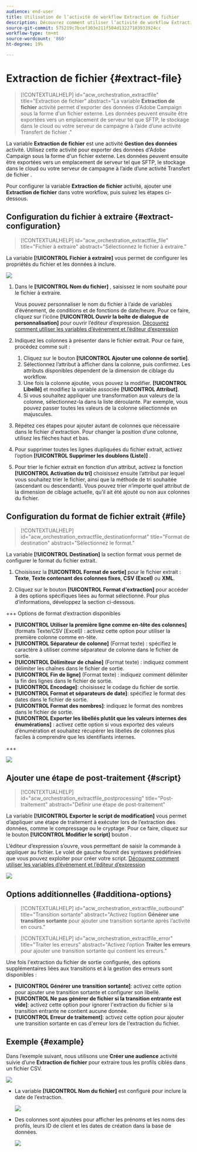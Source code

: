 ```yaml
---
audience: end-user
title: Utilisation de l’activité de workflow Extraction de fichier
description: Découvrez comment utiliser l’activité de workflow Extraction de fichier
source-git-commit: 575219c7bcef303e211f504d13227183933924cc
workflow-type: tm+mt
source-wordcount: '860'
ht-degree: 19%

---
```


# Extraction de fichier {#extract-file}

>[!CONTEXTUALHELP]
>id="acw_orchestration_extractfile"
>title="Extraction de fichier"
>abstract="La variable **Extraction de fichier** activité permet d&#39;exporter des données d&#39;Adobe Campaign sous la forme d&#39;un fichier externe. Les données peuvent ensuite être exportées vers un emplacement de serveur tel que SFTP, le stockage dans le cloud ou votre serveur de campagne à l’aide d’une activité Transfert de fichier ."

La variable **Extraction de fichier** est une activité **Gestion des données** activité. Utilisez cette activité pour exporter des données d&#39;Adobe Campaign sous la forme d&#39;un fichier externe. Les données peuvent ensuite être exportées vers un emplacement de serveur tel que SFTP, le stockage dans le cloud ou votre serveur de campagne à l’aide d’une activité Transfert de fichier .

Pour configurer la variable **Extraction de fichier** activité, ajouter une **Extraction de fichier** dans votre workflow, puis suivez les étapes ci-dessous.

## Configuration du fichier à extraire {#extract-configuration}

>[!CONTEXTUALHELP]
>id="acw_orchestration_extractfile_file"
>title="Fichier à extraire"
>abstract="Sélectionnez le fichier à extraire."

La variable **[!UICONTROL Fichier à extraire]** vous permet de configurer les propriétés du fichier et les données à inclure.

![](../assets/extract-file-file.png)

1. Dans le **[!UICONTROL Nom du fichier]** , saisissez le nom souhaité pour le fichier à extraire.

   Vous pouvez personnaliser le nom du fichier à l’aide de variables d’événement, de conditions et de fonctions de date/heure. Pour ce faire, cliquez sur l’icône **[!UICONTROL Ouvrir la boîte de dialogue de personnalisation]** pour ouvrir l’éditeur d’expression. [Découvrez comment utiliser les variables d’événement et l’éditeur d’expression](../event-variables.md)

1. Indiquez les colonnes à présenter dans le fichier extrait. Pour ce faire, procédez comme suit :

   1. Cliquez sur le bouton **[!UICONTROL Ajouter une colonne de sortie]**.
   1. Sélectionnez l’attribut à afficher dans la colonne, puis confirmez. Les attributs disponibles dépendent de la dimension de ciblage du workflow.
   1. Une fois la colonne ajoutée, vous pouvez la modifier. **[!UICONTROL Libellé]** et modifiez la variable associée **[!UICONTROL Attribut]**.
   1. Si vous souhaitez appliquer une transformation aux valeurs de la colonne, sélectionnez-la dans la liste déroulante. Par exemple, vous pouvez passer toutes les valeurs de la colonne sélectionnée en majuscules.

1. Répétez ces étapes pour ajouter autant de colonnes que nécessaire dans le fichier d&#39;extraction. Pour changer la position d’une colonne, utilisez les flèches haut et bas.

1. Pour supprimer toutes les lignes dupliquées du fichier extrait, activez l’option **[!UICONTROL Supprimer les doublons (Liste)]** .

1. Pour trier le fichier extrait en fonction d’un attribut, activez la fonction **[!UICONTROL Activation du tri]** choisissez ensuite l’attribut par lequel vous souhaitez trier le fichier, ainsi que la méthode de tri souhaitée (ascendant ou descendant). Vous pouvez trier n’importe quel attribut de la dimension de ciblage actuelle, qu’il ait été ajouté ou non aux colonnes du fichier.

## Configuration du format de fichier extrait {#file}

>[!CONTEXTUALHELP]
>id="acw_orchestration_extractfile_destinationformat"
>title="Format de destination"
>abstract="Sélectionnez le format."

La variable **[!UICONTROL Destination]** la section format vous permet de configurer le format du fichier extrait.

1. Choisissez la **[!UICONTROL Format de sortie]** pour le fichier extrait : **Texte**, **Texte contenant des colonnes fixes**, **CSV (Excel)** ou **XML**.

1. Cliquez sur le bouton **[!UICONTROL Format d&#39;extraction]** pour accéder à des options spécifiques liées au format sélectionné. Pour plus d’informations, développez la section ci-dessous.

+++ Options de format d’extraction disponibles

   * **[!UICONTROL Utiliser la première ligne comme en-tête des colonnes]** (formats Texte/CSV [Excel]) : activez cette option pour utiliser la première colonne comme en-tête.
   * **[!UICONTROL Séparateur de colonne]** (Format texte) : spécifiez le caractère à utiliser comme séparateur de colonne dans le fichier de sortie.
   * **[!UICONTROL Délimiteur de chaîne]** (Format texte) : indiquez comment délimiter les chaînes dans le fichier de sortie.
   * **[!UICONTROL Fin de ligne]** (Format texte) : indiquez comment délimiter la fin des lignes dans le fichier de sortie.
   * **[!UICONTROL Encodage]**: choisissez le codage du fichier de sortie.
   * **[!UICONTROL Format et séparateurs de date]**: spécifiez le format des dates dans le fichier de sortie.
   * **[!UICONTROL Format des nombres]**: indiquez le format des nombres dans le fichier de sortie.
   * **[!UICONTROL Exporter les libellés plutôt que les valeurs internes des énumérations]** : activez cette option si vous exportez des valeurs d’énumération et souhaitez récupérer les libellés de colonnes plus faciles à comprendre que les identifiants internes.

+++

   ![](../assets/extract-file-format.png)

## Ajouter une étape de post-traitement {#script}

>[!CONTEXTUALHELP]
>id="acw_orchestration_extractfile_postprocessing"
>title="Post-traitement"
>abstract="Définir une étape de post-traitement"

La variable **[!UICONTROL Exporter le script de modification]** vous permet d’appliquer une étape de traitement à exécuter lors de l’extraction des données, comme le compressage ou le cryptage. Pour ce faire, cliquez sur le bouton **[!UICONTROL Modifier le script]** bouton .

L’éditeur d’expression s’ouvre, vous permettant de saisir la commande à appliquer au fichier. Le volet de gauche fournit des syntaxes prédéfinies que vous pouvez exploiter pour créer votre script. [Découvrez comment utiliser les variables d’événement et l’éditeur d’expression](../event-variables.md)

![](../assets/extract-file-script.png)

## Options additionnelles {#additiona-options}

>[!CONTEXTUALHELP]
>id="acw_orchestration_extractfile_outbound"
>title="Transition sortante"
>abstract="Activez l’option **Générer une transition sortante** pour ajouter une transition sortante après l’activité en cours."

>[!CONTEXTUALHELP]
>id="acw_orchestration_extractfile_error"
>title="Traiter les erreurs"
>abstract="Activez l’option **Traiter les erreurs** pour ajouter une transition sortante qui contient les erreurs."

Une fois l&#39;extraction du fichier de sortie configurée, des options supplémentaires liées aux transitions et à la gestion des erreurs sont disponibles :

* **[!UICONTROL Générer une transition sortante]**: activez cette option pour ajouter une transition sortante et configurer son libellé.
* **[!UICONTROL Ne pas générer de fichier si la transition entrante est vide]**: activez cette option pour ignorer l&#39;extraction du fichier si la transition entrante ne contient aucune donnée.
* **[!UICONTROL Erreur de traitement]**: activez cette option pour ajouter une transition sortante en cas d&#39;erreur lors de l&#39;extraction du fichier.

## Exemple {#example}

Dans l’exemple suivant, nous utilisons une **Créer une audience** activité suivie d’une **Extraction de fichier** pour extraire tous les profils ciblés dans un fichier CSV.

![](../assets/extract-file-example.png)

* La variable **[!UICONTROL Nom du fichier]** est configuré pour inclure la date de l’extraction.

  ![](../assets/extract-file-example-name.png)

* Des colonnes sont ajoutées pour afficher les prénoms et les noms des profils, leurs ID de client et les dates de création dans la base de données.

  ![](../assets/extract-file-example-columns.png)
